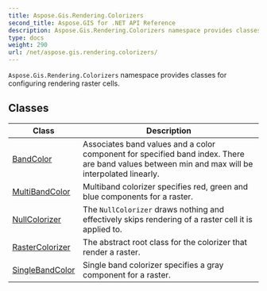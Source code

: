 ```yaml
---
title: Aspose.Gis.Rendering.Colorizers
second_title: Aspose.GIS for .NET API Reference
description: Aspose.Gis.Rendering.Colorizers namespace provides classes for configuring rendering raster cells.
type: docs
weight: 290
url: /net/aspose.gis.rendering.colorizers/
---
```

`Aspose.Gis.Rendering.Colorizers` namespace provides classes for configuring rendering raster cells.

## Classes

| Class | Description |
| --- | --- |
| [BandColor](./bandcolor/) | Associates band values and a color component for specified band index. There are band values between min and max will be interpolated linearly. |
| [MultiBandColor](./multibandcolor/) | Multiband colorizer specifies red, green and blue components for a raster. |
| [NullColorizer](./nullcolorizer/) | The `NullColorizer` draws nothing and effectively skips rendering of a raster cell it is applied to. |
| [RasterColorizer](./rastercolorizer/) | The abstract root class for the colorizer that render a raster. |
| [SingleBandColor](./singlebandcolor/) | Single band colorizer specifies a gray component for a raster. |


